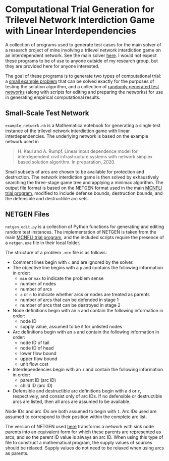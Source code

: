 # Computational Trial Generation for Trilevel Network Interdiction Game with Linear Interdependencies

A collection of programs used to generate test cases for the main solver of a research project of mine involving a trilevel network interdiction game on an interdependent network. See the main solver [here](https://github.com/adam-rumpf/trilevel-mcnfli). I would not expect these programs to be of use to anyone outside of my research group, but they are provided here for anyone interested.

The goal of these programs is to generate two types of computational trial: a [small example problem](#small-scale-test-network) that can be solved exactly for the purposes of testing the solution algorithm, and a collection of [randomly generated test networks](#netgen-files) (along with scripts for editing and preparing the networks) for use in generating empirical computational results.

## Small-Scale Test Network

`example_network.nb` is a Mathematica notebook for generating a single test instance of the trilevel network interdiction game with linear interdependencies. The underlying network is based on the example network used in

> H. Kaul and A. Rumpf. Linear input dependence model for interdependent civil infrastructure systems with network simplex based solution algorithm. In preparation, 2020.

Small subsets of arcs are chosen to be available for protection and destruction. The network interdiction game is then solved by exhaustively searching the three-stage game tree and applying a minimax algorithm. The output file format is based on the NETGEN format used in the main [MCNFLI trial program](https://github.com/adam-rumpf/mcnfli-trials), modified to include defense bounds, destruction bounds, and the defensible and destructible arc sets.

## NETGEN Files

`netgen_edit.py` is a collection of Python functions for generating and editing random test instances. The implementation of NETGEN is taken from the main [MCNFLI trial program](https://github.com/adam-rumpf/mcnfli-trials), and the included scripts require the presence of a `netgen.exe` file in their local folder.

The structure of a problem `.min` file is as follows:

* Comment lines begin with `c` and are ignored by the solver.
* The objective line begins with a `p` and contains the following information in order:
  * `min` or `max` to indicate the problem sense
  * number of nodes
  * number of arcs
  * `a` or `n` to indicate whether arcs or nodes are treated as parents
  * number of arcs that can be defended in stage 1
  * number of arcs that can be destroyed in stage 2
* Node definitions begin with an `n` and contain the following information in order:
  * node ID
  * supply value, assumed to be `0` for unlisted nodes
* Arc definitions begin with an `a` and contain the following information in order:
  * node ID of tail
  * node ID of head
  * lower flow bound
  * upper flow bound
  * unit flow cost
* Interdependencies begin with an `i` and contain the following information in order:
  * parent ID (arc ID)
  * child ID (arc ID)
* Defensible and destructible arc definitions begin with a `d` or `r`, respectively, and consist only of arc IDs. If no defensible or destructible arcs are listed, then all arcs are assumed to be available.

Node IDs and arc IDs are both assumed to begin with `1`. Arc IDs used are assumed to correspond to their position within the complete arc list.

The version of NETGEN used [here](https://github.com/adam-rumpf/mcnfli-trials) transforms a network with sink node parents into an equivalent form for which these parents are represented as arcs, and so the parent ID value is always an arc ID. When using this type of file to construct a mathematical program, the supply values of sources should be relaxed. Supply values do not need to be relaxed when using arcs as parents.
